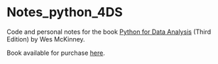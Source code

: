 # Notes_python_4DS
Code and personal notes for the book [Python for Data Analysis](https://wesmckinney.com/book/) (Third Edition) by Wes McKinney.

Book available for purchase [here](https://amzn.to/3DyLaJc).


